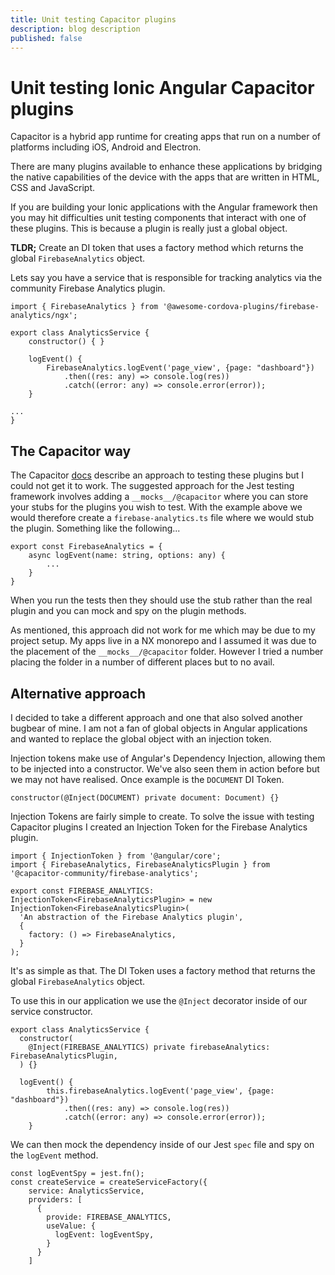 ```yaml
---
title: Unit testing Capacitor plugins
description: blog description
published: false
---
```


# Unit testing Ionic Angular Capacitor plugins

Capacitor is a hybrid app runtime for creating apps that run on a number of platforms including iOS, Android and Electron.

There are many plugins available to enhance these applications by bridging the native capabilities of the device with the apps that are written in HTML, CSS and JavaScript.

If you are building your Ionic applications with the Angular framework then you may hit difficulties unit testing components that interact with one of these plugins.  This is because a plugin is really just a global object.

**TLDR;** Create an DI token that uses a factory method which returns the global `FirebaseAnalytics` object.

Lets say you have a service that is responsible for tracking analytics via the community Firebase Analytics plugin.

```
import { FirebaseAnalytics } from '@awesome-cordova-plugins/firebase-analytics/ngx';

export class AnalyticsService {
    constructor() { }

    logEvent() {
        FirebaseAnalytics.logEvent('page_view', {page: "dashboard"})
            .then((res: any) => console.log(res))
            .catch((error: any) => console.error(error));
    }

...
}
```

## The Capacitor way

The Capacitor [docs](https://capacitorjs.com/docs/guides/mocking-plugins) describe an approach to testing these plugins but I could not get it to work.  The suggested approach for the Jest testing framework involves adding a `__mocks__/@capacitor` where you can store your stubs for the plugins you wish to test.  With the example above we would therefore create a `firebase-analytics.ts` file where we would stub the plugin.  Something like the following...

```
export const FirebaseAnalytics = {
    async logEvent(name: string, options: any) {
        ...
    }
}
```

When you run the tests then they should use the stub rather than the real plugin and you can mock and spy on the plugin methods.

As mentioned, this approach did not work for me which may be due to my project setup.  My apps live in a NX monorepo and I assumed it was due to the placement of the `__mocks__/@capacitor` folder.  However I tried a number placing the folder in a number of different places but to no avail.


## Alternative approach

I decided to take a different approach and one that also solved another bugbear of mine.  I am not a fan of global objects in Angular applications and wanted to replace the global object with an injection token.

Injection tokens make use of Angular's Dependency Injection, allowing them to be injected into a constructor.  We've also seen them in action before but we may not have realised.  Once example is the `DOCUMENT` DI Token.


```
constructor(@Inject(DOCUMENT) private document: Document) {}
```

Injection Tokens are fairly simple to create.  To solve the issue with testing Capacitor plugins I created an Injection Token for the Firebase Analytics plugin.

```
import { InjectionToken } from '@angular/core';
import { FirebaseAnalytics, FirebaseAnalyticsPlugin } from '@capacitor-community/firebase-analytics';

export const FIREBASE_ANALYTICS: InjectionToken<FirebaseAnalyticsPlugin> = new InjectionToken<FirebaseAnalyticsPlugin>(
  'An abstraction of the Firebase Analytics plugin',
  {
    factory: () => FirebaseAnalytics,
  }
);
```
It's as simple as that.  The DI Token uses a factory method that returns the global `FirebaseAnalytics` object.

To use this in our application we use the `@Inject` decorator inside of our service constructor.

```
export class AnalyticsService {
  constructor(
    @Inject(FIREBASE_ANALYTICS) private firebaseAnalytics: FirebaseAnalyticsPlugin,
  ) {}

  logEvent() {
        this.firebaseAnalytics.logEvent('page_view', {page: "dashboard"})
            .then((res: any) => console.log(res))
            .catch((error: any) => console.error(error));
    }

```

We can then mock the dependency inside of our Jest `spec` file and spy on the `logEvent` method.

```
const logEventSpy = jest.fn();
const createService = createServiceFactory({
    service: AnalyticsService,
    providers: [
      {
        provide: FIREBASE_ANALYTICS,
        useValue: {
          logEvent: logEventSpy,
        }
      }
    ]
```
